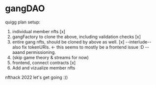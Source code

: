 # gangDAO

quigg plan setup:

1. individual member nfts [x] 
2. gangFactory to clone the above, including validation checks [x]
3. entire gang nfts, should be cloned by above as well. [x]
--interlude-- also fix tokenURIs. <- this seems to mostly be a frontend issue :D
--aaand permissioning. 
4. (skip game theory & streams for now)
5. frontend, connect contracts [x]
6. Add and vizualize member nfts

nfthack 2022 let's get going :))

